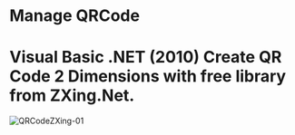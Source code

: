# Manage QRCode
# Visual Basic .NET (2010) Create QR Code 2 Dimensions with free library from ZXing.Net.


![QRCodeZXing-01](https://github.com/thongkorn/ManageQRCode/assets/27464308/88ec6f5c-b5c6-453f-aaf4-d81e36fe35d2)
